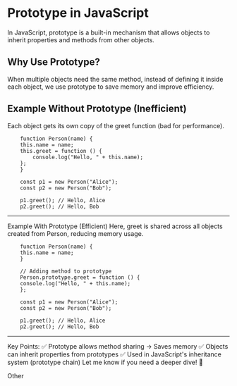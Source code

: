 Prototype in JavaScript
==========================
In JavaScript, prototype is a built-in mechanism that allows objects to inherit properties and methods from other objects.

Why Use Prototype?
--------------------
When multiple objects need the same method, instead of defining it inside each object, we use prototype to save memory and improve efficiency.

Example Without Prototype (Inefficient)
----------------------------------------
Each object gets its own copy of the greet function (bad for performance).

        function Person(name) {
        this.name = name;
        this.greet = function () {
            console.log("Hello, " + this.name);
        };
        }

        const p1 = new Person("Alice");
        const p2 = new Person("Bob");

        p1.greet(); // Hello, Alice
        p2.greet(); // Hello, Bob

---------------------------------------------------------------------------------------

Example With Prototype (Efficient)
Here, greet is shared across all objects created from Person, reducing memory usage.

        function Person(name) {
        this.name = name;
        }

        // Adding method to prototype
        Person.prototype.greet = function () {
        console.log("Hello, " + this.name);
        };

        const p1 = new Person("Alice");
        const p2 = new Person("Bob");

        p1.greet(); // Hello, Alice
        p2.greet(); // Hello, Bob
________________________________________
Key Points:
✅ Prototype allows method sharing → Saves memory
✅ Objects can inherit properties from prototypes
✅ Used in JavaScript's inheritance system (prototype chain)
Let me know if you need a deeper dive! 🚀

Other 

